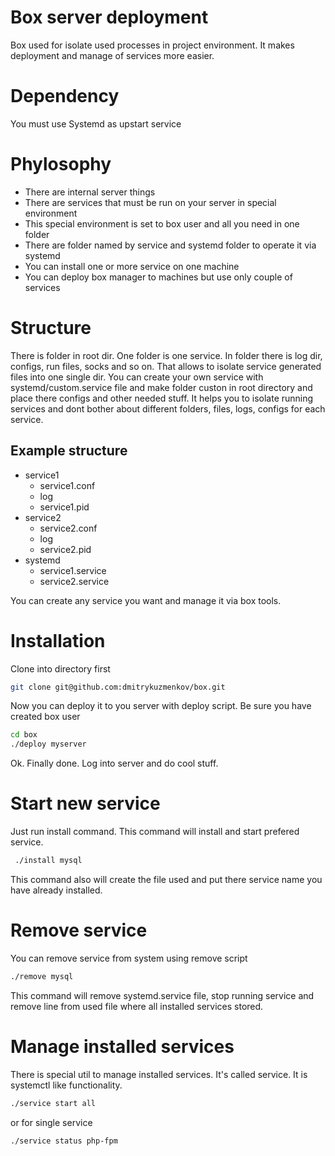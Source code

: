 # Box server deployment
Box used for isolate used processes in project environment. It makes deployment and manage of services more easier.

# Dependency
You must use Systemd as upstart service

# Phylosophy
- There are internal server things
- There are services that must be run on your server in special environment
- This special environment is set to box user and all you need in one folder
- There are folder named by service and systemd folder to operate it via systemd
- You can install one or more service on one machine
- You can deploy box manager to machines but use only couple of services

# Structure
There is folder in root dir. One folder is one service. In folder there is log dir, configs, run files, socks and so on. That allows to isolate service generated files into one single dir.
You can create your own service with systemd/custom.service file and make folder custon in root directory and place there configs and other needed stuff.
It helps you to isolate running services and dont bother about different folders, files, logs, configs for each service.

## Example structure
* service1
  * service1.conf
  * log
  * service1.pid
* service2
  * service2.conf
  * log
  * service2.pid
* systemd
  * service1.service
  * service2.service

You can create any service you want and manage it via box tools.

# Installation
Clone into directory first
```bash
git clone git@github.com:dmitrykuzmenkov/box.git
```

Now you can deploy it to you server with deploy script. Be sure you have created box user
```bash
cd box
./deploy myserver
```

Ok. Finally done. Log into server and do cool stuff.

# Start new service
Just run install command. This command will install and start prefered service.
```bash
 ./install mysql
```
This command also will create the file used and put there service name you have already installed.

# Remove service
You can remove service from system using remove script
```bash
./remove mysql
```
This command will remove systemd.service file, stop running service and remove line from used file where all installed services stored.

# Manage installed services
There is special util to manage installed services. It's called service. It is systemctl like functionality.
```bash
./service start all
```
or for single service
```bash
./service status php-fpm
```